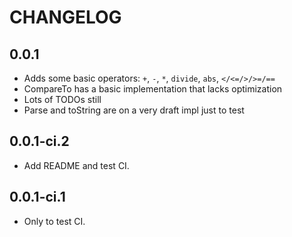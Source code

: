 # CHANGELOG

## 0.0.1
- Adds some basic operators: `+`, `-`, `*`, `divide`, `abs`, `</<=/>/>=/==`
- CompareTo has a basic implementation that lacks optimization
- Lots of TODOs still
- Parse and toString are on a very draft impl just to test

## 0.0.1-ci.2
- Add README and test CI.

## 0.0.1-ci.1
- Only to test CI.
